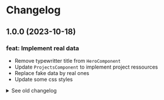 # Changelog

## 1.0.0 (2023-10-18)

### feat: Implement real data

- Remove typewritter title from `HeroComponent`
- Update `ProjectsComponent` to implement project ressources
- Replace fake data by real ones 
- Update some css styles
  
<details>
  <summary>See old changelog</summary>

  ## 0.13.4 (2023-10-18)

  ### fix: Some minor fixes

  - Update `globals.css` file to fix `heroButton` and `contactInput` style
  - Refactor `gray-light` custom color from `tailwind.config.ts` file into `green-light`
  - Add new custom colors to `tailwind.config.ts`: `gray-light` and `gray-card`
  - Fix `About` component on small devices
  - Implement `ChevronButton` component
  - Update `DarkModeButton` style
  - Update `ExperienceCard` image size
  - Fix color to `Header` component link
  - Fix double scrollbar from `Projects` component

  ## 0.13.3 (2023-10-15)

  ### fix: Fix ExperienceCard css

  - Fix `ExperienceCard` css on LightMode

  ## 0.13.2 (2023-10-15)

  ### fix: Some minor fixes

  - Fix color scheme on LightMode
  - Fix responsive design on `Projects` section
  - Update `README.md` file

  ## 0.13.1 (2023-10-11)

  ### fix: Fix style on Projects Component

  - Fix Scroll Buttons style on `Projects` Component
  - Hide projects image on small devices

  ## 0.13.0 (2023-10-11)

  ### feat: Implement Scroll Buttons on Projects Component

  - Implement Right & Left scroll buttons on `Projects` Component to navigate between them
  - Update style to fix responsive design on small devices
  - Update color scheme for LightMode 
  
  ## 0.12.0 (2023-10-11)

  ### feat: Add Data for the About Section

  - Update `About` data to remove `Lorem ipsum` 

  ## 0.11.3 (2023-10-11)

  ### fix: Fix LightMode color scheme

  - Update color scheme for LightMode in all components 

  ## 0.11.2 (2023-10-09)

  ### fix: Fix Skills component css

  - Fix `Skills` component style on Dark Mode 
    
  ## 0.11.1 (2023-10-09)

  ### fix: Update ExperienceCard component style

  - Update `ExperienceCard` style
  - Update `BackgroundCircles` component with the new `green` custom color
  - Update `Hero` component with the new `green` custom color

  ## 0.11.0 (2023-10-09)

  ### feat: Implement DarkModeButton component

  - Update `tailwind.config.ts` file with custom color
  - Refactor all occurrences with the new color value from `tailwind.config.ts`
  - Implement `DarkModeButton` component
  - Update style for the light mode

  ## 0.10.0 (2023-10-09)

  ### fix: Fix Responsive Design

  - Update image style from `About` component for small devices
  - Update style from `ExperienceCard` component for all devices
  - Update style from `WorkExperience` component for all devices
  - Change image for 'E-commerce' experience
    
  ## 0.9.0 (2023-10-08)

  ### feat: Implement Footer Component

  - Implement `Footer` Component

  ## 0.8.0 (2023-10-08)

  ### feat: Implement ContactMe Component

  - Add `contactMe` data file
  - Add `Contact` typings file
  - Add an API route to fetch the `contactMe` data
  - Add `ContactMe` component
  - fix css on `HeroComponent`

  ## 0.7.0 (2023-10-08)

  ### feat: Implement Projects Component

  - Add `projects` data file
  - Add `Projects` typings file
  - Add an API route to fetch the `projects` data
  - Add projects pictures in `public` folder
  - Add `Projects` component
  
  ## 0.6.0 (2023-10-08)

  ### feat: Implement Skills Component

  - Add `skills` data file
  - Add `SkillsInterface` typings file
  - Add an API route to fetch the `skills` data
  - Add `Skills` component
  
  ## 0.5.1 (2023-10-08)

  ### fix: Update experiences data

  - Update experiences data json file

  ## 0.5.0 (2023-10-08)

  ### feat: Implement Experiences Section

  - Add `experiences` data file
  - Add `Experiences` typings file
  - Add an API route to fetch the `experiences` data
  - Add experience pictures in `public` folder
  - Add `WorkExperience` component
  - Add `ExperienceCard` component
  - Add `Skill` component
  - Add `TooltipSkill` component

  ## 0.4.0 (2023-10-08)

  ### feat: Implement About Component

  - Add `about` data file
  - Add `About` typings file
  - Add an API route to fetch the `about` data
  - Add about picture in `public` folder
  - Add `About` component
  
  ## 0.3.0 (2023-10-08)

  ### feat: Implement Hero Component

  - Add `heroData` data file
  - Add `HeroData` typings file
  - Add an API route to fetch the `heroData` data
  - Add `BackgroundCircles` component
  - Add hero picture in `public` folder
  - Add `Hero` component
    
  ## 0.2.4 (2023-10-08)

  ### fix: Error prerendering

  - Edit `dynamic` fetch setting on `page.tsx`

  ## 0.2.3 (2023-10-05)

  ### fix: Error prerendering

  - Move `index.tsx` component from `pages` directory to `app` directory and rename to `page.tsx`
  - Remove `_app.tsx` and `_document.tsx` files
  - Add `app` directory
  - Move back `globals.css` from `styles` directory to `app` directory
  - Move back `favicon.ico` from `public` directory to `app` directory
  - Add `layout` component
  - Upadte `fetchSocialLinks` handler function

  ## 0.2.2 (2023-10-05)

  ### fix: Error prerendering

  - Move `page.tsx` component from `app` directory to `pages` directory and rename to `index.tsx`
  - Add `_app.tsx` and `_document.tsx` files
  - Move `globals.css` from `app` directory to `styles` directory
  - Move `favicon.ico` from `app` directory to `public` directory
  - Remove unnecessary `layout` component
  - Remove `app` directory

  ## 0.2.1 (2023-10-05)

  ### fix: Error prerendering

  - Move `socialLinks` api page from `app` directory to `pages` directory
  - Remove unnecessary `;` from files

  ## 0.2.0 (2023-10-05)

  ### feat: Implement Header Component

  - Add `socialLinks` data
  - Add `SocialLink` typings
  - Add an API route to fetch the `socialLinks` data.
  - Implement `.env` file

  ## 0.1.0 (2023-09-01)

  ### feat: Init project

  - Implement NEXT.js
<details>
